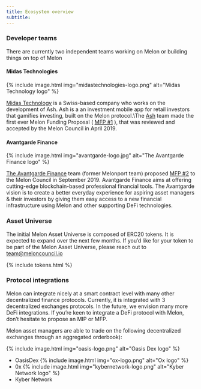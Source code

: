 ```yaml
---
title: Ecosystem overview
subtitle: 
---
```


### Developer teams

There are currently two independent teams working on Melon or building things on top of Melon
#### Midas Technologies

{% include image.html img="midastechnologies-logo.png" alt="Midas Technology logo" %}

[Midas Technology](https://m1d4s.tech/) is a Swiss-based company who works on the development of Ash. Ash is a an investment mobile app for retail investors that gamifies investing, built on the Melon protocol.\The [Ash](https://ash.finance/) team made the first ever Melon Funding Proposal ( [MFP #1](https://medium.com/melonprotocol/mfp-1-5fbeb892b081) ), that was reviewed and accepted by the Melon Council in April 2019.

#### Avantgarde Finance

{% include image.html img="avantgarde-logo.jpg" alt="The Avantgarde Finance logo" %}

[The Avantgarde Finance](https://avantgarde.finance/) team (former Melonport team) proposed [MFP #2](https://github.com/melonproject/MFP/blob/master/Pending/MFP2/MFP_2_Avantgarde_Finance.pdf) to the Melon Council in September 2019. Avantgarde Finance aims at offering cutting-edge blockchain-based professional financial tools. The Avantgarde vision is to create a better everyday experience for aspiring asset managers & their investors by giving them easy access to a new financial infrastructure using Melon and other supporting DeFi technologies.  

### Asset Universe

The initial Melon Asset Universe is composed of ERC20 tokens. It is expected to expand over the next few months. If you’d like for your token to be part of the Melon Asset Universe, please reach out to team@meloncouncil.io 

{% include tokens.html %}

### Protocol integrations

Melon can integrate nicely at a smart contract level with many other decentralized finance protocols. Currently, it is integrated with 3 decentralized exchanges protocols. In the future, we envision many more DeFi integrations. If you’re keen to integrate a DeFi protocol with Melon, don’t hesitate to propose an MIP or MFP. 

Melon asset managers are able to trade on the following decentralized exchanges through an aggregated orderbook): 

{% include image.html img="oasis-logo.png" alt="Oasis Dex logo" %}
- OasisDex
{% include image.html img="ox-logo.png" alt="Ox logo" %}
- 0x
{% include image.html img="kybernetwork-logo.png" alt="Kyber Network logo" %}
- Kyber Network 

